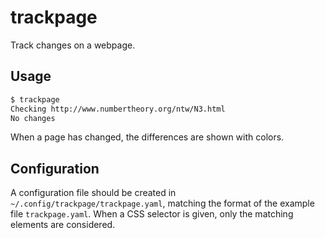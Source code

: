 # trackpage

Track changes on a webpage.

## Usage

```bash
$ trackpage
Checking http://www.numbertheory.org/ntw/N3.html
No changes
```

When a page has changed, the differences are shown with colors.

## Configuration

A configuration file should be created in `~/.config/trackpage/trackpage.yaml`, matching the format of the example file `trackpage.yaml`. When a CSS selector is given, only the matching elements are considered.
